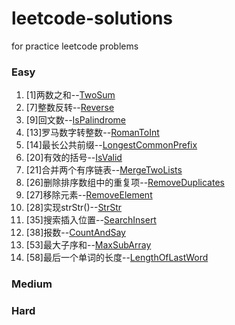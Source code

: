 # leetcode-solutions
for practice leetcode problems

### Easy
1. [1]两数之和--[TwoSum](./src/main/java/com/leetcode/problems/esay/TwoSum.java)
2. [7]整数反转--[Reverse](./src/main/java/com/leetcode/problems/esay/Reverse.java)
3. [9]回文数--[IsPalindrome](./src/main/java/com/leetcode/problems/esay/IsPalindrome.java)
4. [13]罗马数字转整数--[RomanToInt](./src/main/java/com/leetcode/problems/esay/RomanToInt.java)
5. [14]最长公共前缀--[LongestCommonPrefix](./src/main/java/com/leetcode/problems/esay/LongestCommonPrefix.java)
6. [20]有效的括号--[IsValid](./src/main/java/com/leetcode/problems/esay/IsValid.java)
7. [21]合并两个有序链表--[MergeTwoLists](./src/main/java/com/leetcode/problems/esay/.java)
8. [26]删除排序数组中的重复项--[RemoveDuplicates](./src/main/java/com/leetcode/problems/esay/MergeTwoLists.java)
9. [27]移除元素--[RemoveElement](./src/main/java/com/leetcode/problems/esay/RemoveElement.java)
10. [28]实现strStr()--[StrStr](./src/main/java/com/leetcode/problems/esay/StrStr.java)
11. [35]搜索插入位置--[SearchInsert](./src/main/java/com/leetcode/problems/esay/SearchInsert.java)
12. [38]报数--[CountAndSay](./src/main/java/com/leetcode/problems/esay/CountAndSay.java)
13. [53]最大子序和--[MaxSubArray](./src/main/java/com/leetcode/problems/esay/MaxSubArray.java)
14. [58]最后一个单词的长度--[LengthOfLastWord](./src/main/java/com/leetcode/problems/esay/LengthOfLastWord.java)
### Medium
### Hard
